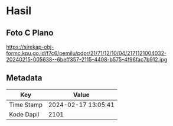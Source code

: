 # Hasil

## Foto C Plano

https://sirekap-obj-formc.kpu.go.id/f7c6/pemilu/pdpr/21/71/12/10/04/2171121004032-20240215-005638--6beff357-2115-4408-b575-4f96fac7b912.jpg


## Metadata

| Key        | Value               |
| ---------- | ------------------- |
| Time Stamp | 2024-02-17 13:05:41 |
| Kode Dapil | 2101                |



